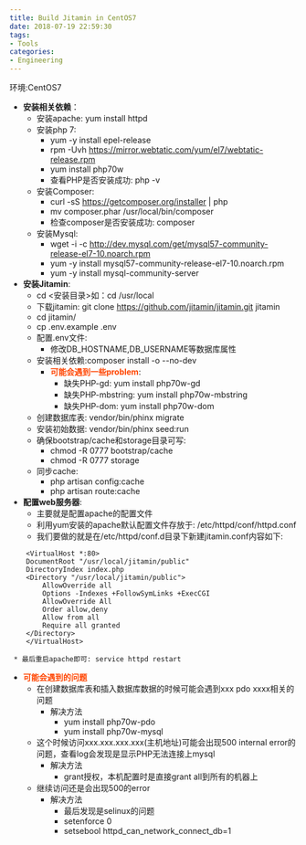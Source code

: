 ```yaml
---
title: Build Jitamin in CentOS7
date: 2018-07-19 22:59:30
tags:
- Tools
categories:
- Engineering
---
```

环境:CentOS7
* **安装相关依赖**：
    * 安装apache: yum install httpd
    * 安装php 7:
        * yum -y install epel-release
        * rpm -Uvh https://mirror.webtatic.com/yum/el7/webtatic-release.rpm
        * yum install php70w
        * 查看PHP是否安装成功: php -v
    * 安装Composer:
        * curl -sS https://getcomposer.org/installer | php
        * mv composer.phar /usr/local/bin/composer
        * 检查composer是否安装成功: composer
    * 安装Mysql:
        * wget -i -c http://dev.mysql.com/get/mysql57-community-release-el7-10.noarch.rpm
        * yum -y install mysql57-community-release-el7-10.noarch.rpm
        * yum -y install mysql-community-server
* **安装Jitamin**:
    * cd <安装目录>如：cd /usr/local
    * 下载jitamin: git clone https://github.com/jitamin/jitamin.git jitamin
    * cd jitamin/
    * cp .env.example .env
    * 配置.env文件:
        * 修改DB_HOSTNAME,DB_USERNAME等数据库属性
    * 安装相关依赖:composer install -o --no-dev
        * <font color=#FF4500>**可能会遇到一些problem**</font>:
            * 缺失PHP-gd: yum install php70w-gd
            * 缺失PHP-mbstring: yum install php70w-mbstring
            * 缺失PHP-dom: yum install php70w-dom
    * 创建数据库表: vendor/bin/phinx migrate
    * 安装初始数据: vendor/bin/phinx seed:run
    * 确保bootstrap/cache和storage目录可写:
        * chmod -R 0777 bootstrap/cache
        * chmod -R 0777 storage
    * 同步cache:
        * php artisan config:cache
        * php artisan route:cache
* **配置web服务器**:
    * 主要就是配置apache的配置文件
    * 利用yum安装的apache默认配置文件存放于: /etc/httpd/conf/httpd.conf
    * 我们要做的就是在/etc/httpd/conf.d目录下新建jitamin.conf内容如下:
```
    <VirtualHost *:80>
    DocumentRoot "/usr/local/jitamin/public"
    DirectoryIndex index.php
    <Directory "/usr/local/jitamin/public">
        AllowOverride all
        Options -Indexes +FollowSymLinks +ExecCGI
        AllowOverride All
        Order allow,deny
        Allow from all
        Require all granted
    </Directory>
    </VirtualHost>
``` 
     * 最后重启apache即可: service httpd restart

* <font color=#FF4500>**可能会遇到的问题**</font>
    * 在创建数据库表和插入数据库数据的时候可能会遇到xxx pdo xxxx相关的问题
        * 解决方法
            * yum install php70w-pdo
            * yum install php70w-mysql
    * 这个时候访问xxx.xxx.xxx.xxx(主机地址)可能会出现500 internal error的问题，查看log会发现是显示PHP无法连接上mysql
        * 解决方法
            * grant授权，本机配置时是直接grant all到所有的机器上
    * 继续访问还是会出现500的error
        * 解决方法
            * 最后发现是selinux的问题
            * setenforce 0
            * setsebool httpd_can_network_connect_db=1
